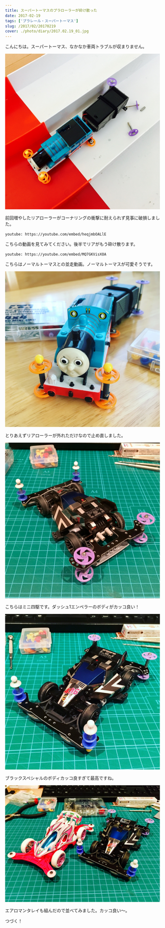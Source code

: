 ```yaml
---
title: スーパートーマスのプラローラーが砕け散った
date: 2017-02-19
tags: ['プラレール・スーパートーマス']
slug: /2017/02/20170219
cover: ./photo/diary/2017.02.19_01.jpg
---
```


<p class="sentence">
こんにちは。スーパートーマス、なかなか車両トラブルが収まりません。
</p>
<div class="center"><img class="img-fluid" src="./photo/diary/2017.02.19_01.jpg"></div>
<p class="sentence spacing">前回増やしたリアローラーがコーナリングの衝撃に耐えられず見事に破損しました。</p>
<div class="center">

`youtube: https://youtube.com/embed/heqjmbOALlE`

</div>
<p class="sentence spacing">こちらの動画を見てみてください。後半でリアがもう砕け散ります。</p>
<div class="center">

`youtube: https://youtube.com/embed/MQ7GKVisXOA`

</div>
<p class="sentence spacing">こちらはノーマルトーマスとの並走動画。ノーマルトーマスが可愛そうです。</p>
<div class="center"><img class="img-fluid" src="./photo/diary/2017.02.19_04.jpg"></div>
<p class="sentence spacing">とりあえずリアローラーが外れただけなので止め直しました。</p>
<div class="center"><img class="img-fluid" src="./photo/diary/2017.02.19_05.jpg"></div>
<p class="sentence spacing">こちらはミニ四駆です。ダッシュ1エンペラーのボディがカッコ良い！</p>
<div class="center"><img class="img-fluid" src="./photo/diary/2017.02.19_06.jpg"></div>
<p class="sentence spacing">ブラックスペシャルのボディカッコ良すぎて最高ですね。</p>
<div class="center"><img class="img-fluid" src="./photo/diary/2017.02.19_07.jpg"></div>
<p class="sentence spacing">エアロマンタレイも組んだので並べてみました。カッコ良い〜。</p>
<p class="sentence spacing">つづく！</p>
